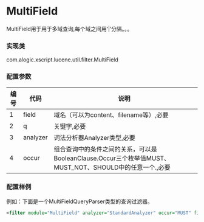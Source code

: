 MultiField
===========

MultiField用于用于多域查询,每个域之间用‘|’分隔。。。

### 实现类

com.alogic.xscript.lucene.util.filter.MultiField

### 配置参数

| 编号 | 代码 | 说明 |
| ---- | ---- | ---- |
| 1 | field | 域名（可以为content、filename等）,必要|
| 2 | q | 关键字,必要 |
| 3 | analyzer | 词法分析器Analyzer类型,必要| 
| 4 | occur | 组合查询中的条件之间的关系，可以是BooleanClause.Occur三个枚举值MUST、MUST_NOT、SHOULD中的任意一个.,必要 | 

### 配置样例

例如：下面是一个MultiFieldQueryParser类型的查询过滤器。

```xml
<filter module="MultiField" analyzer="StandardAnalyzer" occur="MUST" field="content" q="woman"/>

```
